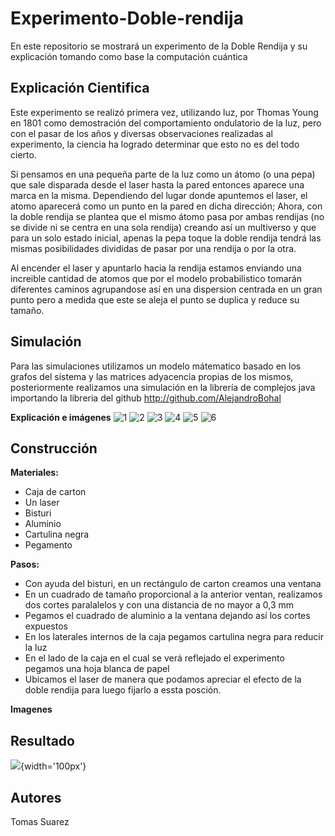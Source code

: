 # Experimento-Doble-rendija
En este repositorio se mostrará un experimento de la Doble Rendija y su explicación tomando como base la computación cuántica

## Explicación Cientifica 
Este experimento se realizó primera vez, utilizando luz, por Thomas Young en 1801 como demostración del comportamiento ondulatorio de la luz, pero con el pasar de los años y diversas observaciones realizadas al experimento, la ciencia ha logrado determinar que esto no es del todo cierto.

Si pensamos en una pequeña parte de la luz como un átomo (o una pepa) que sale disparada desde el laser hasta la pared entonces aparece una marca en la misma. Dependiendo del lugar donde apuntemos el laser, el atomo aparecerá como un punto en la pared en dicha dirección; Ahora, con la doble rendija se plantea que el mismo átomo pasa por ambas rendijas (no se divide ni se centra en una sola rendija) creando así un multiverso y que para un solo estado inicial, apenas la pepa toque la doble rendija tendrá las mismas posibilidades divididas de pasar por una rendija o por la otra.

Al encender el laser y apuntarlo hacia la rendija estamos enviando una increible cantidad de atomos que por el modelo probabilistico tomarán diferentes caminos agrupandose así en una dispersion centrada en un gran punto pero a medida que este se aleja el punto se duplica y reduce su tamaño.


## Simulación 
Para las simulaciones utilizamos un modelo mátematico basado en los grafos del sistema y las matrices adyacencia propias de los mismos, posteriormente realizamos una simulación en la librería de complejos java importando la libreria del github http://github.com/AlejandroBohal

**Explicación e imágenes**
![1](https://raw.githubusercontent.com/andresro30/ExperimentoDobleRendija-CNYT/master/imagenes/1.png)
![2](https://raw.githubusercontent.com/andresro30/ExperimentoDobleRendija-CNYT/master/imagenes/2.png)
![3](https://raw.githubusercontent.com/andresro30/ExperimentoDobleRendija-CNYT/master/imagenes/3.png)
![4](https://raw.githubusercontent.com/andresro30/ExperimentoDobleRendija-CNYT/master/imagenes/4.png)
![5](https://raw.githubusercontent.com/andresro30/ExperimentoDobleRendija-CNYT/master/imagenes/5.png)
![6](https://raw.githubusercontent.com/andresro30/ExperimentoDobleRendija-CNYT/master/imagenes/6.png)

## Construcción 
**Materiales:**
* Caja de carton 
* Un laser
* Bisturi 
* Aluminio  
* Cartulina negra 
* Pegamento

**Pasos:**

* Con ayuda del bisturi, en un rectángulo de carton creamos una ventana
* En un cuadrado de tamaño proporcional a la anterior ventan, realizamos dos cortes paralalelos y con una distancia de no mayor a 0,3 mm 
* Pegamos el cuadrado de aluminio a la ventana dejando así los cortes expuestos
* En los laterales internos de la caja pegamos cartulina negra para reducir la luz
* En el lado de la caja en el cual se verá reflejado el experimento pegamos una hoja blanca de papel
* Ubicamos el laser de manera que podamos apreciar el efecto de la doble rendija para luego fijarlo a essta posción.

**Imagenes**


## Resultado 
![](https://github.com/tomassuarez94/Experimento-Doble-rendija/tree/main/Imagenes/WhatsAppImage2023-03-06at8.39.37PM(1).jpeg){width='100px'}



## Autores
Tomas Suarez
